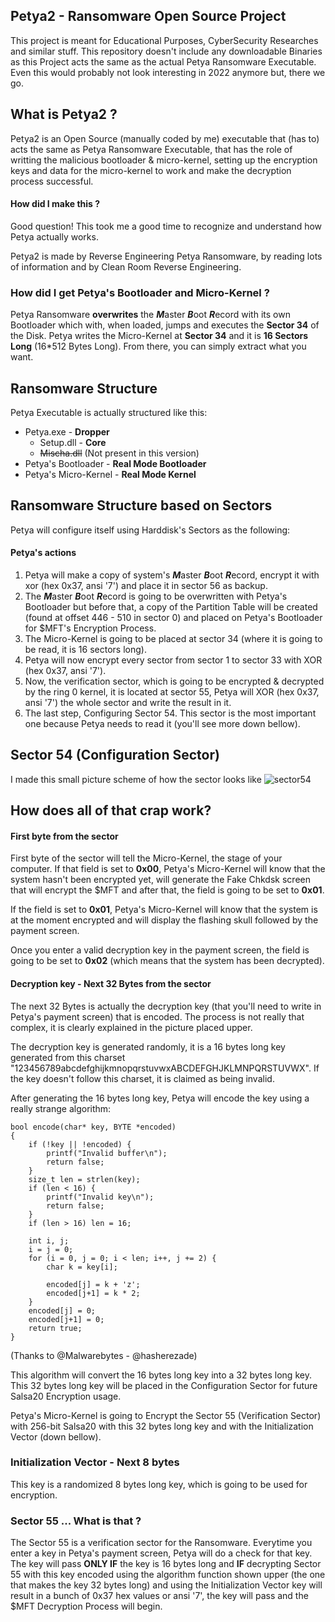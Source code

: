 ## Petya2 - Ransomware Open Source Project

This project is meant for Educational Purposes, CyberSecurity Researches and similar stuff. This repository doesn't include any downloadable Binaries as this Project acts the same as the actual Petya Ransomware Executable. Even this would probably not look interesting in 2022 anymore but, there we go.

## What is Petya2 ?
Petya2 is an Open Source (manually coded by me) executable that (has to) acts the same as Petya Ransomware Executable, that has the role of writting the malicious bootloader & micro-kernel, setting up the encryption keys and data for the micro-kernel to work and make the decryption process successful.

#### How did I make this ?
Good question! This took me a good time to recognize and understand how Petya actually works.

Petya2 is made by Reverse Engineering Petya Ransomware, by reading lots of information and by Clean Room Reverse Engineering.

### How did I get Petya's Bootloader and Micro-Kernel ?
Petya Ransomware **overwrites** the ***M***aster ***B***oot ***R***ecord with its own Bootloader which with, when loaded, jumps and executes the **Sector 34** of the Disk.
Petya writes the Micro-Kernel at **Sector 34** and it is **16 Sectors Long** (16*512 Bytes Long). From there, you can simply extract what you want.


## Ransomware Structure
Petya Executable is actually structured like this:

   - Petya.exe - **Dropper**
      - Setup.dll - **Core**
      - ~~Mischa.dll~~ (Not present in this version)
   - Petya's Bootloader - **Real Mode Bootloader**
   - Petya's Micro-Kernel - **Real Mode Kernel**
 
 ## Ransomware Structure based on Sectors
 Petya will configure itself using Harddisk's Sectors as the following:
 
 #### Petya's actions
 1. Petya will make a copy of system's ***M***aster ***B***oot ***R***ecord, encrypt it with xor (hex 0x37, ansi '7') and place it in sector 56 as backup.
 2. The ***M***aster ***B***oot ***R***ecord is going to be overwritten with Petya's Bootloader but before that, a copy of the Partition Table will be created (found at offset 446 - 510 in sector 0) and placed on Petya's Bootloader for $MFT's Encryption Process.
 3. The Micro-Kernel is going to be placed at sector 34 (where it is going to be read, it is 16 sectors long).
 4. Petya will now encrypt every sector from sector 1 to sector 33 with XOR (hex 0x37, ansi '7').
 5. Now, the verification sector, which is going to be encrypted & decrypted by the ring 0 kernel, it is located at sector 55, Petya will XOR (hex 0x37, ansi '7') the whole sector and write the result in it.
 6. The last step, Configuring Sector 54. This sector is the most important one because Petya needs to read it (you'll see more down bellow).

## Sector 54 (Configuration Sector)
I made this small picture scheme of how the sector looks like
![sector54](https://user-images.githubusercontent.com/68382500/156068841-1dca1305-babf-4a60-880b-02eb50f8c7c3.png)

## How does all of that crap work?
#### First byte from the sector
First byte of the sector will tell the Micro-Kernel, the stage of your computer.
If that field is set to **0x00**, Petya's Micro-Kernel will know that the system hasn't been encrypted yet, will generate the Fake Chkdsk screen that will encrypt the $MFT and after that, the field is going to be set to **0x01**.

If the field is set to **0x01**, Petya's Micro-Kernel will know that the system is at the moment encrypted and will display the flashing skull followed by the payment screen.

Once you enter a valid decryption key in the payment screen, the field is going to be set to **0x02** (which means that the system has been decrypted).

#### Decryption key - Next 32 Bytes from the sector
The next 32 Bytes is actually the decryption key (that you'll need to write in Petya's payment screen) that is encoded. The process is not really that complex, it is clearly explained in the picture placed upper.

The decryption key is generated randomly, it is a 16 bytes long key generated from this charset "123456789abcdefghijkmnopqrstuvwxABCDEFGHJKLMNPQRSTUVWX". If the key doesn't follow this charset, it is claimed as being invalid.

After generating the 16 bytes long key, Petya will encode the key using a really strange algorithm:
```
bool encode(char* key, BYTE *encoded)
{
    if (!key || !encoded) {
        printf("Invalid buffer\n");
        return false;
    }
    size_t len = strlen(key);
    if (len < 16) {
        printf("Invalid key\n");
        return false;
    }
    if (len > 16) len = 16;

    int i, j;
    i = j = 0;
    for (i = 0, j = 0; i < len; i++, j += 2) {
        char k = key[i];

        encoded[j] = k + 'z';
        encoded[j+1] = k * 2;
    }
    encoded[j] = 0;
    encoded[j+1] = 0;
    return true;
}
```
(Thanks to @Malwarebytes - @hasherezade)

This algorithm will convert the 16 bytes long key into a 32 bytes long key. This 32 bytes long key will be placed in the Configuration Sector for future Salsa20 Encryption usage.

Petya's Micro-Kernel is going to Encrypt the Sector 55 (Verification Sector) with 256-bit Salsa20 with this 32 bytes long key and with the Initialization Vector (down bellow).


### Initialization Vector - Next 8 bytes
This key is a randomized 8 bytes long key, which is going to be used for encryption.

### Sector 55 ... What is that ?
The Sector 55 is a verification sector for the Ransomware. Everytime you enter a key in Petya's payment screen, Petya will do a check for that key. The key will pass **ONLY IF** the key is 16 bytes long and **IF** decrypting Sector 55 with this key encoded using the algorithm function shown upper (the one that makes the key 32 bytes long) and using the Initialization Vector key will result in a bunch of 0x37 hex values or ansi '7', the key will pass and the $MFT Decryption Process will begin.


